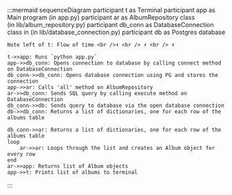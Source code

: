 :::mermaid
sequenceDiagram
    participant t as Terminal
    participant app as Main program (in app.py)
    participant ar as AlbumRepository class <br /> (in lib/album_repository.py)
    participant db_conn as DatabaseConnection class in (in lib/database_connection.py)
    participant db as Postgres database

    Note left of t: Flow of time <br />⬇ <br /> ⬇ <br /> ⬇ 

    t->>app: Runs `python app.py`
    app->>db_conn: Opens connection to database by calling connect method on DatabaseConnection
    db_conn->>db_conn: Opens database connection using PG and stores the connection
    app->>ar: Calls 'all' method on AlbumRepository
    ar->>db_conn: Sends SQL query by calling execute method on DatabaseConnection
    db_conn->>db: Sends query to database via the open database connection
    db->>db_conn: Returns a list of dictionaries, one for each row of the albums table

    db_conn->>ar: Returns a list of dictionaries, one for each row of the albums table
    loop 
        ar->>ar: Loops through the list and creates an Album object for every row
    end
    ar->>app: Returns list of Album objects
    app->>t: Prints list of albums to terminal
:::

